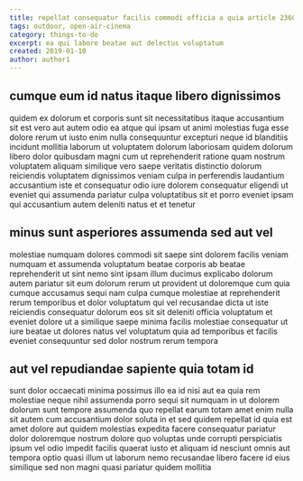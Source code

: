 ```yaml
---
title: repellat consequatur facilis commodi officia a quia article 2360
tags: outdoor, open-air-cinema
category: things-to-do
excerpt: ea qui labore beatae aut delectus voluptatum
created: 2019-01-10
author: author1
---
```


## cumque eum id natus itaque libero dignissimos

quidem ex dolorum et corporis sunt sit necessitatibus itaque accusantium sit est vero aut autem odio ea atque qui ipsam ut animi molestias fuga esse dolore rerum ut iusto enim nulla consequuntur excepturi neque id blanditiis incidunt mollitia laborum ut voluptatem dolorum laboriosam quidem dolorum libero dolor quibusdam magni cum ut reprehenderit ratione quam nostrum voluptatem aliquam similique vero saepe veritatis distinctio dolorum reiciendis voluptatem dignissimos veniam culpa in perferendis laudantium accusantium iste et consequatur odio iure dolorem consequatur eligendi ut eveniet qui assumenda pariatur culpa voluptatibus sit et porro eveniet ipsam qui accusantium autem deleniti natus et et tenetur

## minus sunt asperiores assumenda sed aut vel

molestiae numquam dolores commodi sit saepe sint dolorem facilis veniam numquam et assumenda voluptatum beatae corporis ab beatae reprehenderit ut sint nemo sint ipsam illum ducimus explicabo dolorum autem pariatur sit eum dolorum rerum ut provident ut doloremque cum quia cumque accusamus sequi nam culpa cumque molestiae at reprehenderit rerum temporibus et dolor voluptatum qui vel recusandae dicta ut iste reiciendis consequatur dolorum eos sit sit deleniti officia voluptatum et eveniet dolore ut a similique saepe minima facilis molestiae consequatur ut iure beatae ut dolores natus vel voluptatum quia ad temporibus et facilis eveniet consequuntur sed dolor nostrum rerum tempora

## aut vel repudiandae sapiente quia totam id

sunt dolor occaecati minima possimus illo ea id nisi aut ea quia rem molestiae neque nihil assumenda porro sequi sit numquam in ut dolorem dolorum sunt tempore assumenda quo repellat earum totam amet enim nulla sit autem cum accusantium dolor soluta in et sed quidem repellat id quia est amet dolore aut quidem molestias expedita facere consequatur pariatur dolor doloremque nostrum dolore quo voluptas unde corrupti perspiciatis ipsum vel odio impedit facilis quaerat iusto et aliquam id nesciunt omnis aut tempora optio quasi illum ut laborum nemo recusandae libero facere id eius similique sed non magni quasi pariatur quidem mollitia
